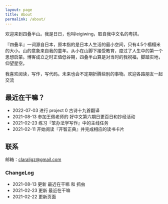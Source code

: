 ```yaml
---
layout: page
title: About
permalink: /about/
---
```



欢迎来到四叠半山。我是日日，也叫leigiwing，取自我中文名的粤拼。

『四叠半』一词源自日本，原本指的是日本人生活的最小空间，只有4.5个榻榻米的大小。山的意象来自我的童年。从小在山脚下接受教育，度过了人生中的第一个思想启蒙。博客成立之时正值低谷期，四叠半山算是对当时的我祝福，脚踏实地，仰望星空。

我喜欢阅读，写作，写代码。未来也会不定期折腾些别的事物。欢迎各路朋友一起交流


## 最近在干嘛？

- 2022-07-03 进行 project 0 古诗十九首翻译
- 2021-08-13 参加王佩老师的 好中文第六期日更百日和抄经活动
- 2021-02-23 练习『笨办法学写作』中的主线任务
- 2021-02-11 开始阅读『开智正典』并完成相应的读书卡片

## 联系

邮箱：claraligz@gmail.com

### ChangeLog


- 2021-08-13 更新 最近在干嘛 和 抓虫
- 2021-02-23 更新 最近在干嘛
- 2021-02-22 更新页面